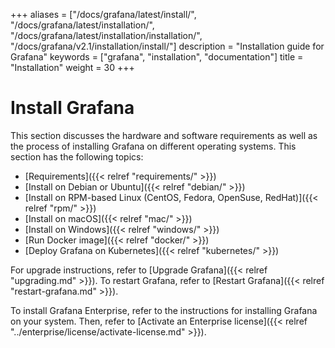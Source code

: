 +++
aliases = ["/docs/grafana/latest/install/", "/docs/grafana/latest/installation/", "/docs/grafana/latest/installation/installation/", "/docs/grafana/v2.1/installation/install/"]
description = "Installation guide for Grafana"
keywords = ["grafana", "installation", "documentation"]
title = "Installation"
weight = 30
+++

# Install Grafana

This section discusses the hardware and software requirements as well as the process of installing Grafana on different operating systems. This section has the following topics:

- [Requirements]({{< relref "requirements/" >}})
- [Install on Debian or Ubuntu]({{< relref "debian/" >}})
- [Install on RPM-based Linux (CentOS, Fedora, OpenSuse, RedHat)]({{< relref "rpm/" >}})
- [Install on macOS]({{< relref "mac/" >}})
- [Install on Windows]({{< relref "windows/" >}})
- [Run Docker image]({{< relref "docker/" >}})
- [Deploy Grafana on Kubernetes]({{< relref "kubernetes/" >}})

For upgrade instructions, refer to [Upgrade Grafana]({{< relref "upgrading.md" >}}).
To restart Grafana, refer to [Restart Grafana]({{< relref "restart-grafana.md" >}}).

To install Grafana Enterprise, refer to the instructions for installing Grafana on your system. Then, refer to [Activate an Enterprise license]({{< relref "../enterprise/license/activate-license.md" >}}).
